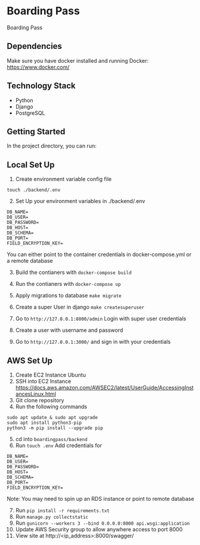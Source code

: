 # Boarding Pass
Boarding Pass

## Dependencies

Make sure you have docker installed and running
Docker: https://www.docker.com/

## Technology Stack
 
- Python
- Django
- PostgreSQL


## Getting Started

In the project directory, you can run:

## Local Set Up

1. Create environment variable config file
```
touch ./backend/.env
```

2. Set Up your environment variables in ./backend/.env
```
DB_NAME=
DB_USER=
DB_PASSWORD=
DB_HOST=
DB_SCHEMA=
DB_PORT=
FIELD_ENCRYPTION_KEY=
```

You can either point to the container credentials in docker-compose.yml or a remote database

3. Build the contianers with 
`docker-compose build`

4. Run the contianers with 
`docker-compose up`

5. Apply migrations to database
 `make migrate`

6. Create a super User in django
`make createsuperuser`

7. Go to 
`http://127.0.0.1:8000/admin` Login with super user credentials

8. Create a user with username and password

9. Go to `http://127.0.0.1:3000/` and sign in with your credentials

## AWS Set Up

1. Create EC2 Instance Ubuntu 
2. SSH into EC2 Instance https://docs.aws.amazon.com/AWSEC2/latest/UserGuide/AccessingInstancesLinux.html
3. Git clone repository
4. Run the following commands
```
sudo apt update & sudo apt upgrade    
sudo apt install python3-pip
python3 -m pip install --upgrade pip
```
5. cd into ```boardingpass/backend```
6. Run ```touch .env```
Add credentials for
```
DB_NAME=
DB_USER=
DB_PASSWORD=
DB_HOST=
DB_SCHEMA=
DB_PORT=
FIELD_ENCRYPTION_KEY=
```
Note: You may need to spin up an RDS instance or point to remote database

7. Run ```pip install -r requirements.txt```
8. Run ```manage.py collectstatic```
9. Run ```gunicorn --workers 3 --bind 0.0.0.0:8000 api.wsgi:application```
10. Update AWS Security group to allow anywhere access to port 8000
11. View site at http://<ip_address>:8000/swagger/

